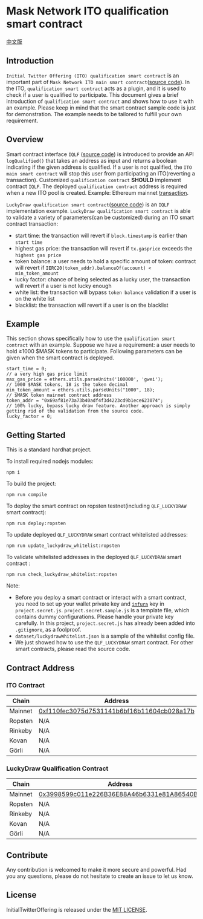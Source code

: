 # Mask Network ITO qualification smart contract

[中文版](./README_Chinese.md)

## Introduction

`Initial Twitter Offering (ITO) qualification smart contract` is an important part of `Mask Network ITO main smart contract`([source code](https://github.com/DimensionDev/InitialTwitterOffering/blob/master/contracts/ito.sol)). In the ITO, `qualification smart contract` acts as a plugin, and it is used to check if a user is qualified to participate. This document gives a brief introduction of `qualification smart contract` and shows how to use it with an example. Please keep in mind that the smart contract sample code is just for demonstration. The example needs to be tailored to fulfill your own requirement.

## Overview

Smart contract interface `IQLF` ([source code](https://github.com/DimensionDev/InitialTwitterOffering/blob/master/contracts/IQLF.sol)) is introduced to provide an API `logQualified()` that takes an address as input and returns a boolean indicating if the given address is qualified. If a user is not qualified, the `ITO main smart contract` will stop this user from participating an ITO(reverting a transaction). Customized `qualification contract` **SHOULD** implement contract `IQLF`. The deployed `qualification contract` address is required when a new ITO pool is created. Example: Ethereum mainnet [transaction](https://etherscan.io/tx/0xe27452456bdaa0e0dfdb099c5d8d94a15dd56d43568c80b479ad3018788783f8).

`LuckyDraw qualification smart contract`([source code](https://github.com/DimensionDev/qualification/blob/master/contracts/qualification_luckydraw.sol)) is an `IQLF` implementation example. `LuckyDraw qualification smart contract` is able to validate a variety of parameters(can be customized) during an ITO smart contract transaction:
- start time: the transaction will revert if `block.timestamp` is earlier than `start time`
- highest gas price: the transaction will revert if `tx.gasprice` exceeds the `highest gas price`
- token balance: a user needs to hold a specific amount of token: contract will revert if `IERC20(token_addr).balanceOf(account) < min_token_amount`
- lucky factor: chance of being selected as a lucky user, the transaction will revert if a user is not lucky enough
- white list: the transaction will bypass `token balance` validation if a user is on the white list
- blacklist: the transaction will revert if a user is on the blacklist

## Example

This section shows specifically how to use the `qualification smart contract` with an example. Suppose we have a requirement: a user needs to hold ≥1000 $MASK tokens to participate. Following parameters can be given when the smart contract is deployed.

```
start_time = 0;
// a very high gas price limit
max_gas_price = ethers.utils.parseUnits('100000', 'gwei');
// 1000 $MASK tokens, 18 is the token decimal
min_token_amount = ethers.utils.parseUnits("1000", 18);
// $MASK token mainnet contract address
token_addr = "0x69af81e73a73b40adf4f3d4223cd9b1ece623074";
// 100% lucky, bypass lucky draw feature. Another approach is simply getting rid of the validation from the source code.
lucky_factor = 0;
```

## Getting Started

This is a standard hardhat project.

To install required nodejs modules:
```shell
npm i
```

To build the project:
```
npm run compile
```

To deploy the smart contract on ropsten testnet(including `QLF_LUCKYDRAW` smart contract):
```
npm run deploy:ropsten
```

To update deployed `QLF_LUCKYDRAW` smart contract whitelisted addresses:
```
npm run update_luckydraw_whitelist:ropsten
```

To validate whitelisted addresses in the deployed `QLF_LUCKYDRAW` smart contract :
```
npm run check_luckydraw_whitelist:ropsten
```

Note:
- Before you deploy a smart contract or interact with a smart contract, you need to set up your wallet private key and [`infura`](https://infura.io/) key in `project.secret.js`. `project.secret.sample.js` is a template file, which contains dummy configurations. Please handle your private key carefully. In this project, `project.secret.js` has already been added into `.gitignore`, as a foolproof.
- `dataset/luckydrawWhitelist.json` is a sample of the whitelist config file.
- We just showed how to use the `QLF_LUCKYDRAW` smart contract. For other smart contracts, please read the source code.

## Contract Address

### ITO Contract

| Chain | Address |
| ----- | ------- |
| Mainnet | [0xf110fec3075d7531141b6bf16b11604cb028a17b](https://etherscan.io/address/0xf110fec3075d7531141b6bf16b11604cb028a17b) |
| Ropsten | N/A |
| Rinkeby | N/A |
| Kovan | N/A |
| Görli | N/A |

### LuckyDraw Qualification Contract

| Chain | Address |
| ----- | ------- |
| Mainnet | [0x3998599c011e226B36E88A46b6331e81A86540B1](https://etherscan.io/address/0x3998599c011e226B36E88A46b6331e81A86540B1) |
| Ropsten | N/A |
| Rinkeby | N/A |
| Kovan | N/A |
| Görli | N/A |

## Contribute

Any contribution is welcomed to make it more secure and powerful. Had you any questions, please do not hesitate to create an issue to let us know.

## License

InitialTwitterOffering is released under the [MIT LICENSE](LICENSE).

